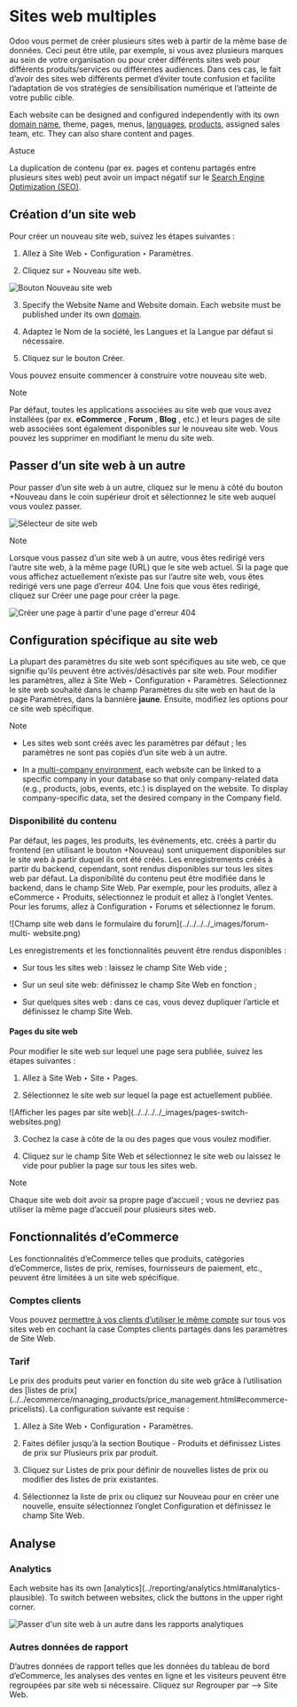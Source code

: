 # Sites web multiples

Odoo vous permet de créer plusieurs sites web à partir de la même base de
données. Ceci peut être utile, par exemple, si vous avez plusieurs marques au
sein de votre organisation ou pour créer différents sites web pour différents
produits/services ou différentes audiences. Dans ces cas, le fait d’avoir des
sites web différents permet d’éviter toute confusion et facilite l’adaptation
de vos stratégies de sensibilisation numérique et l’atteinte de votre public
cible.

Each website can be designed and configured independently with its own [domain
name](domain_names.html), theme, pages, menus, [languages](translate.html),
[products](../../ecommerce/managing_products/products.html), assigned sales
team, etc. They can also share content and pages.

Astuce

La duplication de contenu (par ex. pages et contenu partagés entre plusieurs
sites web) peut avoir un impact négatif sur le [Search Engine Optimization
(SEO)](../pages/seo.html).

## Création d’un site web

Pour créer un nouveau site web, suivez les étapes suivantes :

  1. Allez à Site Web ‣ Configuration ‣ Paramètres.

  2. Cliquez sur \+ Nouveau site web.

![Bouton Nouveau site web](../../../../_images/create-website.png)

  3. Specify the Website Name and Website domain. Each website must be published under its own [domain](domain_names.html).

  4. Adaptez le Nom de la société, les Langues et la Langue par défaut si nécessaire.

  5. Cliquez sur le bouton Créer.

Vous pouvez ensuite commencer à construire votre nouveau site web.

Note

Par défaut, toutes les applications associées au site web que vous avez
installées (par ex. **eCommerce** , **Forum** , **Blog** , etc.) et leurs
pages de site web associées sont également disponibles sur le nouveau site
web. Vous pouvez les supprimer en modifiant le menu du site web.

## Passer d’un site web à un autre

Pour passer d’un site web à un autre, cliquez sur le menu à côté du bouton
+Nouveau dans le coin supérieur droit et sélectionnez le site web auquel vous
voulez passer.

![Sélecteur de site web](../../../../_images/switch-websites.png)

Note

Lorsque vous passez d’un site web à un autre, vous êtes redirigé vers l’autre
site web, à la même page (URL) que le site web actuel. Si la page que vous
affichez actuellement n’existe pas sur l’autre site web, vous êtes redirigé
vers une page d’erreur 404. Une fois que vous êtes redirigé, cliquez sur Créer
une page pour créer la page.

![Créer une page à partir d'une page d'erreur
404](../../../../_images/404-create-page.png)

## Configuration spécifique au site web

La plupart des paramètres du site web sont spécifiques au site web, ce que
signifie qu’ils peuvent être activés/désactivés par site web. Pour modifier
les paramètres, allez à Site Web ‣ Configuration ‣ Paramètres. Sélectionnez le
site web souhaité dans le champ Paramètres du site web en haut de la page
Paramètres, dans la bannière **jaune**. Ensuite, modifiez les options pour ce
site web spécifique.

Note

  * Les sites web sont créés avec les paramètres par défaut ; les paramètres ne sont pas copiés d’un site web à un autre.

  * In a [multi-company environment](../../../general/companies.html), each website can be linked to a specific company in your database so that only company-related data (e.g., products, jobs, events, etc.) is displayed on the website. To display company-specific data, set the desired company in the Company field.

### Disponibilité du contenu

Par défaut, les pages, les produits, les événements, etc. créés à partir du
frontend (en utilisant le bouton +Nouveau) sont uniquement disponibles sur le
site web à partir duquel ils ont été créés. Les enregistrements créés à partir
du backend, cependant, sont rendus disponibles sur tous les sites web par
défaut. La disponibilité du contenu peut être modifiée dans le backend, dans
le champ Site Web. Par exemple, pour les produits, allez à eCommerce ‣
Produits, sélectionnez le produit et allez à l’onglet Ventes. Pour les forums,
allez à Configuration ‣ Forums et sélectionnez le forum.

![Champ site web dans le formulaire du forum](../../../../_images/forum-multi-
website.png)

Les enregistrements et les fonctionnalités peuvent être rendus disponibles :

  * Sur tous les sites web : laissez le champ Site Web vide ;

  * Sur un seul site web: définissez le champ Site Web en fonction ;

  * Sur quelques sites web : dans ce cas, vous devez dupliquer l’article et définissez le champ Site Web.

#### Pages du site web

Pour modifier le site web sur lequel une page sera publiée, suivez les étapes
suivantes :

  1. Allez à Site Web ‣ Site ‣ Pages.

  2. Sélectionnez le site web sur lequel la page est actuellement publiée.

![Afficher les pages par site web](../../../../_images/pages-switch-
websites.png)

  3. Cochez la case à côte de la ou des pages que vous voulez modifier.

  4. Cliquez sur le champ Site Web et sélectionnez le site web ou laissez le vide pour publier la page sur tous les sites web.

Note

Chaque site web doit avoir sa propre page d’accueil ; vous ne devriez pas
utiliser la même page d’accueil pour plusieurs sites web.

## Fonctionnalités d’eCommerce

Les fonctionnalités d’eCommerce telles que produits, catégories d’eCommerce,
listes de prix, remises, fournisseurs de paiement, etc., peuvent être limitées
à un site web spécifique.

### Comptes clients

Vous pouvez [permettre à vos clients d’utiliser le même
compte](../../ecommerce/ecommerce_management/customer_accounts.html) sur tous
vos sites web en cochant la case Comptes clients partagés dans les paramètres
de Site Web.

### Tarif

Le prix des produits peut varier en fonction du site web grâce à l’utilisation
des [listes de
prix](../../ecommerce/managing_products/price_management.html#ecommerce-
pricelists). La configuration suivante est requise :

  1. Allez à Site Web ‣ Configuration ‣ Paramètres.

  2. Faites défiler jusqu’à la section Boutique - Produits et définissez Listes de prix sur Plusieurs prix par produit.

  3. Cliquez sur Listes de prix pour définir de nouvelles listes de prix ou modifier des listes de prix existantes.

  4. Sélectionnez la liste de prix ou cliquez sur Nouveau pour en créer une nouvelle, ensuite sélectionnez l’onglet Configuration et définissez le champ Site Web.

## Analyse

### Analytics

Each website has its own [analytics](../reporting/analytics.html#analytics-
plausible). To switch between websites, click the buttons in the upper right
corner.

![Passer d'un site web à un autre dans les rapports
analytiques](../../../../_images/analytics-switch-websites.png)

### Autres données de rapport

D’autres données de rapport telles que les données du tableau de bord
d’eCommerce, les analyses des ventes en ligne et les visiteurs peuvent être
regroupées par site web si nécessaire. Cliquez sur Regrouper par –> Site Web.

